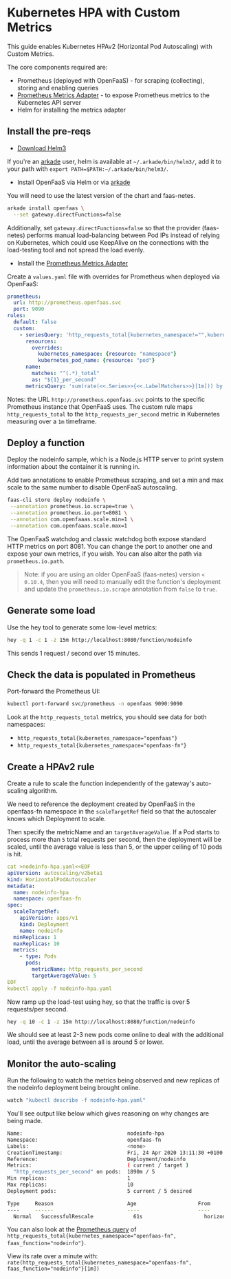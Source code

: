# Kubernetes HPA with Custom Metrics

This guide enables Kubernetes HPAv2 (Horizontal Pod Autoscaling) with Custom Metrics.

The core components required are:

* Prometheus (deployed with OpenFaaS) - for scraping (collecting), storing and enabling queries
* [Prometheus Metrics Adapter](https://github.com/directxman12/k8s-prometheus-adapter) - to expose Prometheus metrics to the Kubernetes API server
* Helm for installing the metrics adapter

## Install the pre-reqs

* [Download Helm3](https://helm.sh/docs/intro/install/)

If you're an [arkade](https://arkade.dev/) user, helm is available at `~/.arkade/bin/helm3/`, add it to your path with `export PATH=$PATH:~/.arkade/bin/helm3/`.

* Install OpenFaaS via Helm or via [arkade](https://arkade.dev/)

You will need to use the latest version of the chart and faas-netes.

```bash
arkade install openfaas \
  --set gateway.directFunctions=false
```

Additionally, set `gateway.directFunctions=false` so that the provider (faas-netes) performs 
manual load-balancing between Pod IPs instead of relying on Kubernetes, which could use 
KeepAlive on the connections with the load-testing tool and not spread the load evenly.

* Install the [Prometheus Metrics Adapter](https://github.com/directxman12/k8s-prometheus-adapter)

Create a `values.yaml` file with overrides for Prometheus when deployed via OpenFaaS:

```yaml
prometheus:
  url: http://prometheus.openfaas.svc
  port: 9090
rules:
  default: false
  custom:
    - seriesQuery: 'http_requests_total{kubernetes_namespace!="",kubernetes_pod_name!=""}'
      resources:
        overrides:
          kubernetes_namespace: {resource: "namespace"}
          kubernetes_pod_name: {resource: "pod"}
      name:
        matches: "^(.*)_total"
        as: "${1}_per_second"
      metricsQuery: 'sum(rate(<<.Series>>{<<.LabelMatchers>>}[1m])) by (<<.GroupBy>>)'
```

Notes: the URL `http://prometheus.openfaas.svc` points to the specific Prometheus instance that OpenFaaS uses. The custom rule
maps `http_requests_total` to the `http_requests_per_second` metric in Kubernetes measuring over a `1m` timeframe.

## Deploy a function

Deploy the nodeinfo sample, which is a Node.js HTTP server to print system information about the container it is running in.

Add two annotations to enable Prometheus scraping, and set a min and max scale to the same number to disable OpenFaaS autoscaling.

```bash
faas-cli store deploy nodeinfo \
 --annotation prometheus.io.scrape=true \
 --annotation prometheus.io.port=8081 \
 --annotation com.openfaaas.scale.min=1 \
 --annotation com.openfaaas.scale.max=1
```

The OpenFaaS watchdog and classic watchdog both expose standard HTTP metrics on port 8081. You can change the port 
to another one and expose your own metrics, if you wish. You can also alter the path via `prometheus.io.path`.

> Note: if you are using an older OpenFaaS (faas-netes) version `< 0.10.4`, then you will need to manually edit the function's 
deployment and update the `prometheus.io.scrape` annotation from `false` to `true`.

## Generate some load

Use the hey tool to generate some low-level metrics:

```bash
hey -q 1 -c 1 -z 15m http://localhost:8080/function/nodeinfo
```

This sends 1 request / second over 15 minutes.

## Check the data is populated in Prometheus

Port-forward the Prometheus UI:

```bash
kubectl port-forward svc/prometheus -n openfaas 9090:9090
```

Look at the `http_requests_total` metrics, you should see data for both namespaces:

* `http_requests_total{kubernetes_namespace="openfaas"}`
* `http_requests_total{kubernetes_namespace="openfaas-fn"}`

## Create a HPAv2 rule

Create a rule to scale the function independently of the gateway's auto-scaling algorithm.

We need to reference the deployment created by OpenFaaS in the openfaas-fn namespace in 
the `scaleTargetRef` field so that the autoscaler knows which Deployment to scale.

Then specify the metricName and an `targetAverageValue`. If a Pod starts to process more
than `5` total requests per second, then the deployment will be scaled, until the average value 
is less than 5, or the upper ceiling of 10 pods is hit.

```yaml
cat >nodeinfo-hpa.yaml<<EOF
apiVersion: autoscaling/v2beta1
kind: HorizontalPodAutoscaler
metadata:
  name: nodeinfo-hpa
  namespace: openfaas-fn
spec:
  scaleTargetRef:
    apiVersion: apps/v1
    kind: Deployment
    name: nodeinfo
  minReplicas: 1
  maxReplicas: 10
  metrics:
    - type: Pods
      pods:
        metricName: http_requests_per_second
        targetAverageValue: 5
EOF
kubectl apply -f nodeinfo-hpa.yaml
```

Now ramp up the load-test using hey, so that the traffic is over 5 requests/per second.

```bash
hey -q 10 -c 1 -z 15m http://localhost:8080/function/nodeinfo
```

We should see at least 2-3 new pods come online to deal with the additional load, until 
the average between all is around 5 or lower.

## Monitor the auto-scaling

Run the following to watch the metrics being observed and new replicas of the 
nodeinfo deployment being brought online.

```bash
watch "kubectl describe -f nodeinfo-hpa.yaml"
```

You'll see output like below which gives reasoning on why changes are being made.

```bash
Name:                                  nodeinfo-hpa
Namespace:                             openfaas-fn
Labels:                                <none>
CreationTimestamp:                     Fri, 24 Apr 2020 13:11:30 +0100
Reference:                             Deployment/nodeinfo
Metrics:                               ( current / target )
  "http_requests_per_second" on pods:  1890m / 5
Min replicas:                          1
Max replicas:                          10
Deployment pods:                       5 current / 5 desired

Type     Reason                        Age                    From                       Message
----     ------                        ----                   ----                       -------
  Normal   SuccessfulRescale             61s                    horizontal-pod-autoscaler  New size: 5; reason: All metrics below target
```

You can also look at the [Prometheus query](http://localhost:9090/graph?g0.range_input=1h&g0.expr=http_requests_total%7Bkubernetes_namespace%3D%22openfaas-fn%22%2C%20faas_function%3D%22nodeinfo%22%7D&g0.tab=1) of `http_requests_total{kubernetes_namespace="openfaas-fn", faas_function="nodeinfo"}`.

View its rate over a minute with: `rate(http_requests_total{kubernetes_namespace="openfaas-fn", faas_function="nodeinfo"}[1m])`
